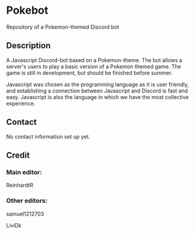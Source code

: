 # Pokebot
Repository of a Pokemon-themed Discord bot

## Description
A Javascript Discord-bot based on a Pokemon-theme. The bot allows a server's users to play a basic version of a Pokemon themed game. The game is still in development, but should be finished before summer. 

Javascript was chosen as the programming language as it is user friendly, and establishing a connection between Javascript and Discord is fast and easy. Javascript is also the language in which we have the most collective experience.

## Contact
No contact information set up yet.

## Credit
### Main editor:

ReinhardtR

### Other editors:

samuel1212703

LiviDk
